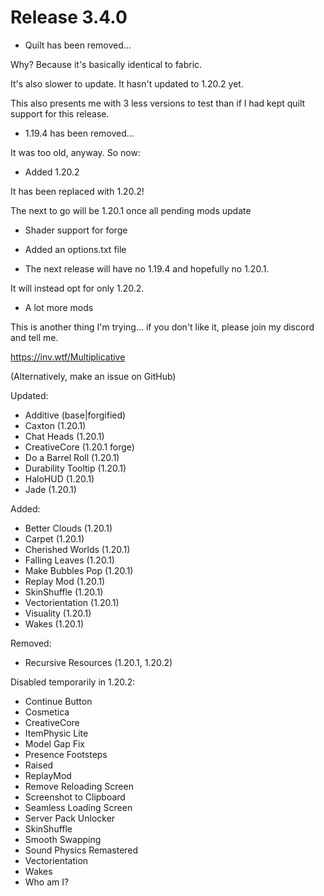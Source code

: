 # Release 3.4.0

- Quilt has been removed...

Why? Because it's basically identical to fabric.

It's also slower to update. It hasn't updated to 1.20.2 yet.

This also presents me with 3 less versions to test than if I had kept quilt support for this release.

- 1.19.4 has been removed...

It was too old, anyway. So now:

- Added 1.20.2

It has been replaced with 1.20.2!

The next to go will be 1.20.1 once all pending mods update

- Shader support for forge

- Added an options.txt file

- The next release will have no 1.19.4 and hopefully no 1.20.1.

It will instead opt for only 1.20.2.

- A lot more mods

This is another thing I'm trying... if you don't like it, please join my discord and tell me.

https://inv.wtf/Multiplicative

(Alternatively, make an issue on GitHub)

Updated:
- Additive (base|forgified)
- Caxton (1.20.1)
- Chat Heads (1.20.1)
- CreativeCore (1.20.1 forge)
- Do a Barrel Roll (1.20.1)
- Durability Tooltip (1.20.1)
- HaloHUD (1.20.1)
- Jade (1.20.1)

Added:
- Better Clouds (1.20.1)
- Carpet (1.20.1)
- Cherished Worlds (1.20.1)
- Falling Leaves (1.20.1)
- Make Bubbles Pop (1.20.1)
- Replay Mod (1.20.1)
- SkinShuffle (1.20.1)
- Vectorientation (1.20.1)
- Visuality (1.20.1)
- Wakes (1.20.1)

Removed:
- Recursive Resources (1.20.1, 1.20.2)

Disabled temporarily in 1.20.2:
- Continue Button
- Cosmetica
- CreativeCore
- ItemPhysic Lite
- Model Gap Fix
- Presence Footsteps
- Raised
- ReplayMod
- Remove Reloading Screen
- Screenshot to Clipboard
- Seamless Loading Screen
- Server Pack Unlocker
- SkinShuffle
- Smooth Swapping
- Sound Physics Remastered
- Vectorientation
- Wakes
- Who am I?
